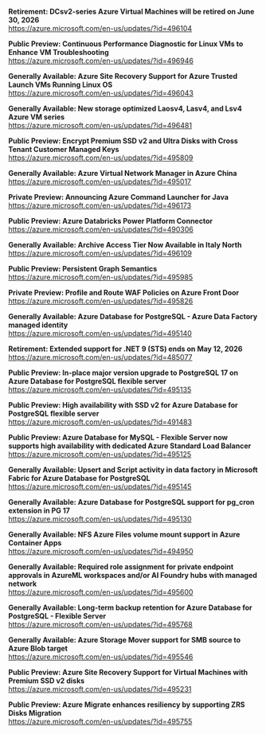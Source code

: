 **Retirement: DCsv2-series Azure Virtual Machines will be retired on June 30, 2026**  
https://azure.microsoft.com/en-us/updates/?id=496104

**Public Preview: Continuous Performance Diagnostic for Linux VMs to Enhance VM Troubleshooting**  
https://azure.microsoft.com/en-us/updates/?id=496946

**Generally Available: Azure Site Recovery Support for Azure Trusted Launch VMs Running Linux OS**  
https://azure.microsoft.com/en-us/updates/?id=496043

**Generally Available: New storage optimized Laosv4, Lasv4, and Lsv4 Azure VM series**  
https://azure.microsoft.com/en-us/updates/?id=496481

**Public Preview: Encrypt Premium SSD v2 and Ultra Disks with Cross Tenant Customer Managed Keys**  
https://azure.microsoft.com/en-us/updates/?id=495809

**Generally Available: Azure Virtual Network Manager in Azure China**  
https://azure.microsoft.com/en-us/updates/?id=495017

**Private Preview: Announcing Azure Command Launcher for Java**  
https://azure.microsoft.com/en-us/updates/?id=496173

**Public Preview: Azure Databricks Power Platform Connector**  
https://azure.microsoft.com/en-us/updates/?id=490306

**Generally Available: Archive Access Tier Now Available in Italy North**  
https://azure.microsoft.com/en-us/updates/?id=496109

**Public Preview: Persistent Graph Semantics**  
https://azure.microsoft.com/en-us/updates/?id=495985

**Private Preview: Profile and Route WAF Policies on Azure Front Door**  
https://azure.microsoft.com/en-us/updates/?id=495826

**Generally Available: Azure Database for PostgreSQL - Azure Data Factory managed identity**  
https://azure.microsoft.com/en-us/updates/?id=495140

**Retirement: Extended support for .NET 9 (STS) ends on May 12, 2026**  
https://azure.microsoft.com/en-us/updates/?id=485077

**Public Preview: In-place major version upgrade to PostgreSQL 17 on Azure Database for PostgreSQL flexible server**  
https://azure.microsoft.com/en-us/updates/?id=495135

**Public Preview: High availability with SSD v2 for Azure Database for PostgreSQL flexible server**  
https://azure.microsoft.com/en-us/updates/?id=491483

**Public Preview: Azure Database for MySQL - Flexible Server now supports high availability with dedicated Azure Standard Load Balancer**  
https://azure.microsoft.com/en-us/updates/?id=495125

**Generally Available: Upsert and Script activity in data factory in Microsoft Fabric for Azure Database for PostgreSQL**  
https://azure.microsoft.com/en-us/updates/?id=495145

**Generally Available: Azure Database for PostgreSQL support for pg_cron extension in PG 17**  
https://azure.microsoft.com/en-us/updates/?id=495130

**Generally Available: NFS Azure Files volume mount support in Azure Container Apps**  
https://azure.microsoft.com/en-us/updates/?id=494950

**Generally Available: Required role assignment for private endpoint approvals in AzureML workspaces and/or AI Foundry hubs with managed network**  
https://azure.microsoft.com/en-us/updates/?id=495600

**Generally Available: Long-term backup retention for Azure Database for PostgreSQL - Flexible Server**  
https://azure.microsoft.com/en-us/updates/?id=495768

**Generally Available: Azure Storage Mover support for SMB source to Azure Blob target**  
https://azure.microsoft.com/en-us/updates/?id=495546

**Public Preview: Azure Site Recovery Support for Virtual Machines with Premium SSD v2 disks**  
https://azure.microsoft.com/en-us/updates/?id=495231

**Public Preview: Azure Migrate enhances resiliency by supporting ZRS Disks Migration**  
https://azure.microsoft.com/en-us/updates/?id=495755